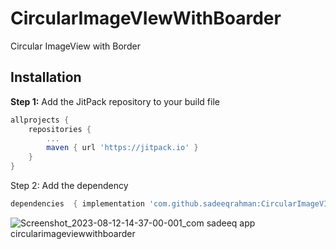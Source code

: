 # CircularImageVIewWithBoarder

Circular ImageView with Border

## Installation

**Step 1:** Add the JitPack repository to your build file

```gradle
allprojects {
    repositories {
        ...
        maven { url 'https://jitpack.io' }
    }
}
```
Step 2: Add the dependency

```gradle
dependencies  { implementation 'com.github.sadeeqrahman:CircularImageVIewWithBoarder:1.1' }
```

![Screenshot_2023-08-12-14-37-00-001_com sadeeq app circularimageviewwithboarder](https://github.com/sadeeqrahman/CircularImageVIewWithBoarder/assets/35709246/2cdf2b49-3c06-4319-b1d1-68dda5b8a7d8)
